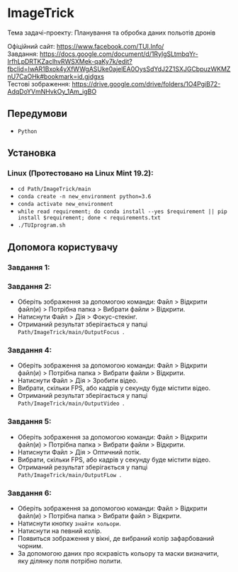 # ImageTrick
Тема задачі-проекту: Планування та обробка даних польотів дронів

Офіційний сайт:
https://www.facebook.com/TUI.Info/ <br>
Завдання:
https://docs.google.com/document/d/1RylgSLtmbqYr-IrfhLpDRTKZaclhvRWSXMek-qaKy7k/edit?fbclid=IwAR1Bxok4yXfWWgASUke0ajelEA0OysSdYdJ2Z1SXJGCbpuzWKMZnU7CaOHk#bookmark=id.gjdgxs<br>
Тестові зображення:
https://drive.google.com/drive/folders/1O4PgiB72-AdqDoYVmNHvkOy_1Am_igBO

## Передумови
* ``` Python ```

## Установка
  ### Linux (Протестовано на Linux Mint 19.2):
  * ``` cd Path/ImageTrick/main ```
  * ``` conda create -n new_environment python=3.6 ```
  * ``` conda activate new_environment ```
  * ``` while read requirement; do conda install --yes $requirement || pip install $requirement; done < requirements.txt ```
  * ``` ./TUIprogram.sh ```
  
## Допомога користувачу
   ### Завдання 1:
   
   ### Завдання 2:
   * Оберіть зображення за допомогою команди: Файл > Відкрити файл(и) > Потрібна папка > Вибрати файли > Відкрити.
   * Натиснути Файл > Дія > Фокус-стекінг.
   * Отриманий результат зберігається у папці ```Path/ImageTrick/main/OutputFocus ```.
   
   ### Завдання 4:
   * Оберіть зображення за допомогою команди: Файл > Відкрити файл(и) > Потрібна папка > Вибрати файли > Відкрити.
   * Натиснути Файл > Дія > Зробити відео.
   * Вибрати, скільки FPS, або кадрів у секунду буде містити відео.
   * Отриманий результат зберігається у папці ```Path/ImageTrick/main/OutputVideo ```.
   
   ### Завдання 5:
   * Оберіть зображення за допомогою команди: Файл > Відкрити файл(и) > Потрібна папка > Вибрати файли > Відкрити.
   * Натиснути Файл > Дія > Оптичний потік.
   * Вибрати, скільки FPS, або кадрів у секунду буде містити відео.
   * Отриманий результат зберігається у папці ```Path/ImageTrick/main/OutputFLow ```.
   
   ### Завдання 6:
   * Оберіть зображення за допомогою команди: Файл > Відкрити файл(и) > Потрібна папка > Вибрати файл > Відкрити.
   * Натиснути кнопку ``` знайти кольори ```.
   * Натиснути на певний колір.
   * Появиться зображення у вікні, де вибраний колір зафарбований чорним.
   * За допомогою даних про яскравість кольору та маски визначити, яку ділянку поля потрібно полити.
  
   
